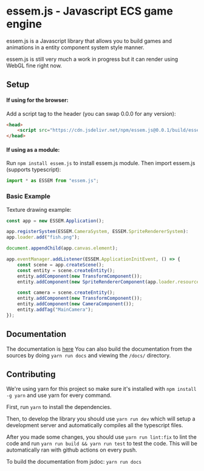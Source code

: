 # essem.js - Javascript ECS game engine

essem.js is a Javascript library that allows you to build games and animations in a
entity component system style manner.

essem.js is still very much a work in progress but it can render using WebGL fine right now.

## Setup

#### If using for the browser:

Add a script tag to the header (you can swap 0.0.0 for any version):

```html
<head>
    <script src="https://cdn.jsdelivr.net/npm/essem.js@0.0.1/build/essem.js"></script>
</head>
```

#### If using as a module:

Run `npm install essem.js` to install essem.js module. Then import essem.js (supports typescript):

```js
import * as ESSEM from "essem.js";
```

### Basic Example

Texture drawing example:

```js
const app = new ESSEM.Application();

app.registerSystem(ESSEM.CameraSystem, ESSEM.SpriteRendererSystem):
app.loader.add("fish.png");

document.appendChild(app.canvas.element);

app.eventManager.addListener(ESSEM.ApplicationInitEvent, () => {
    const scene = app.createScene();
    const entity = scene.createEntity();
    entity.addComponent(new TransformComponent());
    entity.addComponent(new SpriteRendererComponent(app.loader.resources["fish.png"]));

    const camera = scene.createEntity();
    entity.addComponent(new TransformComponent());
    entity.addComponent(new CameraComponent());
    entity.addTag("MainCamera");
});
```

## Documentation

The documentation is [here]("https://calbabreaker.github.io/essem.js/docs/")
You can also build the documentation from the sources by doing `yarn run docs` and viewing the 
`/docs/` directory.

## Contributing

We're using yarn for this project so make sure it's installed with `npm install -g yarn` and use
yarn for every command.

First, run `yarn` to install the dependencies.

Then, to develop the library you should use `yarn run dev` which will setup a development server
and automatically compiles all the typescript files.

After you made some changes, you should use `yarn run lint:fix` to lint the code and run 
`yarn run build && yarn run test` to test the code.
This will be automatically ran with github actions on every push.

To build the documentation from jsdoc: `yarn run docs`

